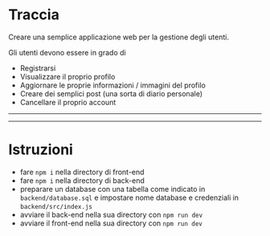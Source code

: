 # Traccia

Creare una semplice applicazione web per la gestione degli utenti.

Gli utenti devono essere in grado di 
- Registrarsi
- Visualizzare il proprio profilo
- Aggiornare le proprie informazioni / immagini del profilo
- Creare dei semplici post (una sorta di diario personale) 
- Cancellare il proprio account 


---------------------------------------------------------------------------
---------------------------------------------------------------------------

# Istruzioni 
 * fare `npm i` nella directory di front-end
 * fare `npm i` nella directory di back-end
 * preparare un database con una tabella come indicato in `backend/database.sql` e impostare nome database e credenziali in `backend/src/index.js`
 * avviare il back-end nella sua directory con `npm run dev`
 * avviare il front-end nella sua directory con `npm run dev`
